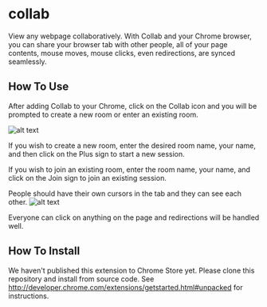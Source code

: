 collab
======
View any webpage collaboratively. With Collab and your Chrome browser, you can share your browser tab with other people,
all of your page contents, mouse moves, mouse clicks, even redirections, are synced seamlessly.

How To Use
-------------------------
After adding Collab to your Chrome, click on the Collab icon and you will be prompted to create a new room or enter
an existing room.

![alt text](http://imgur.com/K1G5Na4 "Collab Panel")

If you wish to create a new room, enter the desired room name, your name, and then click on the Plus sign to start a new
session.

If you wish to join an existing room, enter the room name, your name, and click on the Join sign to join an existing session.

People should have their own cursors in the tab and they can see each other.
![alt text](http://imgur.com/obpFjr3 "Cursor Beloning to Different Person on The Same Screen")

Everyone can click on anything on the page and redirections will be handled well.

How To Install
-------------------------
We haven't published this extension to Chrome Store yet. Please clone this repository and install from source code.
See http://developer.chrome.com/extensions/getstarted.html#unpacked for instructions.
